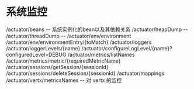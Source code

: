 # 系统监控
/actuator/beans      -- 系统实例化的bean以及其依赖关系
/actuator/heapDump   -- 
/actuator/threadDump -- 
/actuator/env/environment
/actuator/env/environmentEntry/{toMatch}
/actuator/loggers
/actuator/loggerLevels/{name}
/actuator/configureLogLevel/{name}?configuredLevel=DEBUG
/actuator/metrics/listNames
/actuator/metrics/metric/{requiredMetricName}
/actuator/sessions/getSession/{sessionId}
/actuator/sessions/deleteSession/{sessionId}
/actuator/mappings
/actuator/vertx/metricsNames -- 对 vertx 的监控